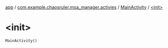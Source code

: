 [app](../../index.md) / [com.example.chaosruler.msa_manager.activies](../index.md) / [MainActivity](index.md) / [&lt;init&gt;](.)

# &lt;init&gt;

`MainActivity()`